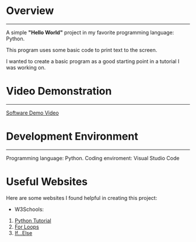 # Overview
---

A simple **"Hello World"** project in my favorite programming language: Python.

This program uses some basic code to print text to the screen.

I wanted to create a basic program as a good starting point in a tutorial I was working on.

# Video Demonstration
---

[Software Demo Video](http://youtube.link.goes.here)

# Development Environment
---

Programming language: Python.
Coding enviroment: Visual Studio Code


# Useful Websites

Here are some websites I found helpful in creating this project:
- W3Schools:
1. [Python Tutorial](https://www.w3schools.com/python/default.asp)
2. [For Loops](https://www.w3schools.com/python/python_for_loops.asp)
3. [If...Else](https://www.w3schools.com/python/python_conditions.asp)


